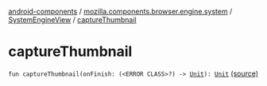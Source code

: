 [android-components](../../index.md) / [mozilla.components.browser.engine.system](../index.md) / [SystemEngineView](index.md) / [captureThumbnail](./capture-thumbnail.md)

# captureThumbnail

`fun captureThumbnail(onFinish: (<ERROR CLASS>?) -> `[`Unit`](https://kotlinlang.org/api/latest/jvm/stdlib/kotlin/-unit/index.html)`): `[`Unit`](https://kotlinlang.org/api/latest/jvm/stdlib/kotlin/-unit/index.html) [(source)](https://github.com/mozilla-mobile/android-components/blob/master/components/browser/engine-system/src/main/java/mozilla/components/browser/engine/system/SystemEngineView.kt#L725)